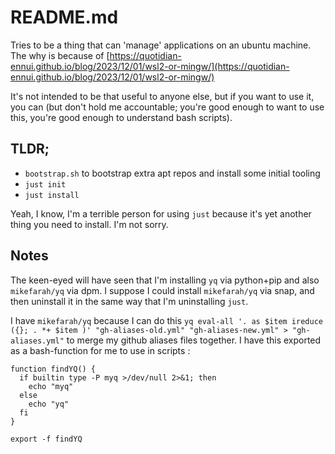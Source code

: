 # README.md

Tries to be a thing that can 'manage' applications on an ubuntu machine. The why is because of [https://quotidian-ennui.github.io/blog/2023/12/01/wsl2-or-mingw/](https://quotidian-ennui.github.io/blog/2023/12/01/wsl2-or-mingw/)

It's not intended to be that useful to anyone else, but if you want to use it, you can (but don't hold me accountable; you're good enough to want to use this, you're good enough to understand bash scripts).

## TLDR;

- `bootstrap.sh` to bootstrap extra apt repos and install some initial tooling
- `just init`
- `just install`

Yeah, I know, I'm a terrible person for using `just` because it's yet another thing you need to install. I'm not sorry.

## Notes

The keen-eyed will have seen that I'm installing `yq` via python+pip and also `mikefarah/yq` via dpm. I suppose I could install `mikefarah/yq` via snap, and then uninstall it in the same way that I'm uninstalling `just`.

I have `mikefarah/yq` because I can do this `yq eval-all '. as $item ireduce ({}; . *+ $item )' "gh-aliases-old.yml" "gh-aliases-new.yml" > "gh-aliases.yml"` to merge my github aliases files together. I have this exported as a bash-function for me to use in scripts :

```
function findYQ() {
  if builtin type -P myq >/dev/null 2>&1; then
    echo "myq"
  else
    echo "yq"
  fi
}

export -f findYQ
```